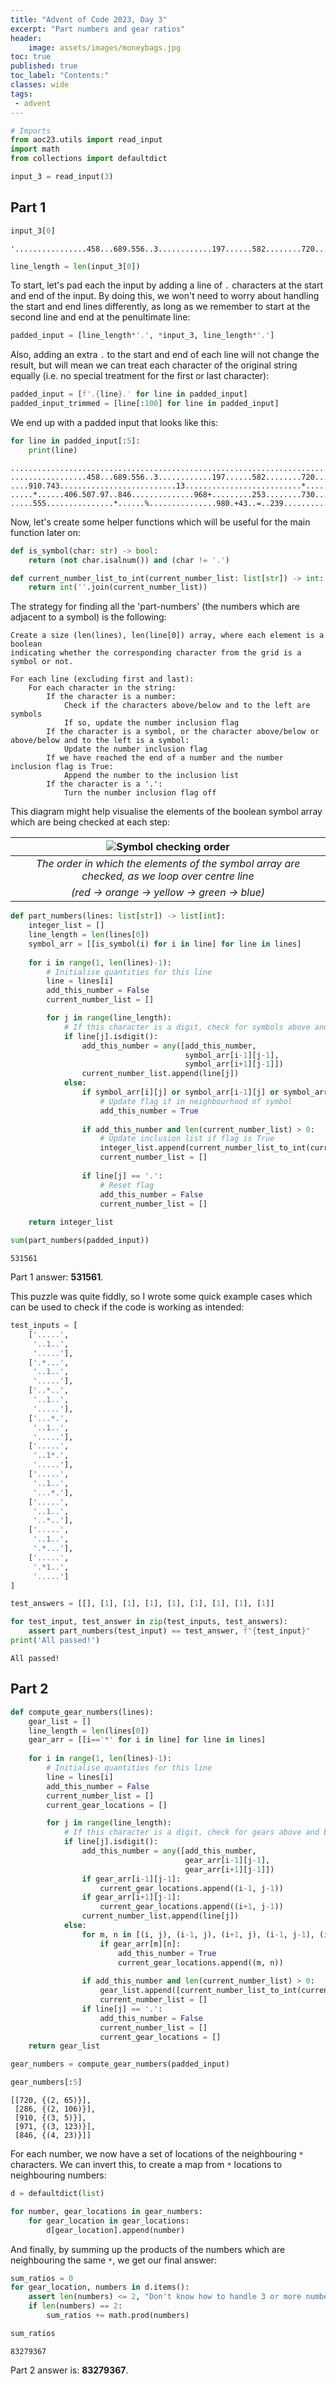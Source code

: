 ```yaml
---
title: "Advent of Code 2023, Day 3"
excerpt: "Part numbers and gear ratios"
header:
    image: assets/images/moneybags.jpg
toc: true
published: true
toc_label: "Contents:"
classes: wide
tags:
 - advent
---
```


```python
# Imports
from aoc23.utils import read_input
import math
from collections import defaultdict
```


```python
input_3 = read_input(3)
```

## Part 1


```python
input_3[0]
```




    '................458...689.556..3............197......582........720.........................515..352..286.........670.741.....895.626.......'




```python
line_length = len(input_3[0])
```

To start, let's pad each the input by adding a line of `.` characters at the start and end of the input. By doing this, we won't need to worry about handling the start and end lines differently, as long as we remember to start at the second line and end at the penultimate line:


```python
padded_input = [line_length*'.', *input_3, line_length*'.']
```

Also, adding an extra `.` to the start and end of each line will not change the result, but will mean we can treat each character of the original string equally (i.e. no special treatment for the first or last character):


```python
padded_input = [f'.{line}.' for line in padded_input]
padded_input_trimmed = [line[:100] for line in padded_input]
```

We end up with a padded input that looks like this:


```python
for line in padded_input[:5]:
    print(line)
```

    ..............................................................................................................................................
    .................458...689.556..3............197......582........720.........................515..352..286.........670.741.....895.626........
    ....910.743..........................13..........................*.............775...956........@.........*................971.-..............
    .....*......406.507.97..846..............968+.........253........730...574............#....308......*.....798..............*.......894........
    .....555...............*......%...............980.+43..=..239..........*......495................638.111.........*490...124...*........576....
    

Now, let's create some helper functions which will be useful for the main function later on:


```python
def is_symbol(char: str) -> bool:
    return (not char.isalnum()) and (char != '.')
```


```python
def current_number_list_to_int(current_number_list: list[str]) -> int:
    return int(''.join(current_number_list))
```

The strategy for finding all the 'part-numbers' (the numbers which are adjacent to a symbol) is the following:
```
Create a size (len(lines), len(line[0]) array, where each element is a boolean 
indicating whether the corresponding character from the grid is a symbol or not.

For each line (excluding first and last):
    For each character in the string:
        If the character is a number:
            Check if the characters above/below and to the left are symbols
            If so, update the number inclusion flag
        If the character is a symbol, or the character above/below or above/below and to the left is a symbol:
            Update the number inclusion flag
        If we have reached the end of a number and the number inclusion flag is True:
            Append the number to the inclusion list
        If the character is a '.':
            Turn the number inclusion flag off
```

This diagram might help visualise the elements of the boolean symbol array which are being checked at each step:

| ![Symbol checking order](assets/images/aoc_day3.png) |
|:--:|
| *The order in which the elements of the symbol array are checked, as we loop over centre line* |
| *(red -> orange -> yellow -> green -> blue)* |


```python
def part_numbers(lines: list[str]) -> list[int]:
    integer_list = []
    line_length = len(lines[0])
    symbol_arr = [[is_symbol(i) for i in line] for line in lines]
    
    for i in range(1, len(lines)-1):
        # Initialise quantities for this line
        line = lines[i]
        add_this_number = False
        current_number_list = []

        for j in range(line_length):
            # If this character is a digit, check for symbols above and below
            if line[j].isdigit():
                add_this_number = any([add_this_number, 
                                       symbol_arr[i-1][j-1], 
                                       symbol_arr[i+1][j-1]])
                current_number_list.append(line[j])
            else:
                if symbol_arr[i][j] or symbol_arr[i-1][j] or symbol_arr[i+1][j] or symbol_arr[i-1][j-1] or symbol_arr[i+1][j-1]:
                    # Update flag if in neighbourhood of symbol
                    add_this_number = True
                    
                if add_this_number and len(current_number_list) > 0:
                    # Update inclusion list if flag is True
                    integer_list.append(current_number_list_to_int(current_number_list))
                    current_number_list = []
                    
                if line[j] == '.':
                    # Reset flag
                    add_this_number = False
                    current_number_list = []
                    
    return integer_list
```


```python
sum(part_numbers(padded_input))
```




    531561



Part 1 answer: __531561__.

This puzzle was quite fiddly, so I wrote some quick example cases which can be used to check if the code is working as intended:


```python
test_inputs = [
    ['.....', 
     '..1..', 
     '.....'],
    ['.*...', 
     '..1..', 
     '.....'],
    ['..*..', 
     '..1..', 
     '.....'],
    ['...*.', 
     '..1..', 
     '.....'],
    ['.....', 
     '..1*.', 
     '.....'],
    ['.....', 
     '..1..', 
     '...*.'],
    ['.....', 
     '..1..', 
     '..*..'],
    ['.....', 
     '..1..', 
     '.*...'],
    ['.....', 
     '.*1..', 
     '.....']
]

test_answers = [[], [1], [1], [1], [1], [1], [1], [1], [1]]
```


```python
for test_input, test_answer in zip(test_inputs, test_answers):
    assert part_numbers(test_input) == test_answer, f"{test_input}"
print('All passed!')
```

    All passed!
    

## Part 2


```python
def compute_gear_numbers(lines):
    gear_list = []
    line_length = len(lines[0])
    gear_arr = [[i=='*' for i in line] for line in lines]
    
    for i in range(1, len(lines)-1):
        # Initialise quantities for this line
        line = lines[i]
        add_this_number = False
        current_number_list = []
        current_gear_locations = []

        for j in range(line_length):
            # If this character is a digit, check for gears above and below
            if line[j].isdigit():
                add_this_number = any([add_this_number,
                                       gear_arr[i-1][j-1], 
                                       gear_arr[i+1][j-1]])
                if gear_arr[i-1][j-1]:
                    current_gear_locations.append((i-1, j-1))
                if gear_arr[i+1][j-1]:
                    current_gear_locations.append((i+1, j-1))
                current_number_list.append(line[j])
            else:
                for m, n in [(i, j), (i-1, j), (i+1, j), (i-1, j-1), (i+1, j-1)]:
                    if gear_arr[m][n]:
                        add_this_number = True
                        current_gear_locations.append((m, n))
                    
                if add_this_number and len(current_number_list) > 0:
                    gear_list.append([current_number_list_to_int(current_number_list), set(current_gear_locations)])
                    current_number_list = []
                if line[j] == '.':
                    add_this_number = False
                    current_number_list = []
                    current_gear_locations = []
    return gear_list       
```


```python
gear_numbers = compute_gear_numbers(padded_input)
```


```python
gear_numbers[:5]
```




    [[720, {(2, 65)}],
     [286, {(2, 106)}],
     [910, {(3, 5)}],
     [971, {(3, 123)}],
     [846, {(4, 23)}]]



For each number, we now have a set of locations of the neighbouring `*` characters. We can invert this, to create a map from `*` locations to neighbouring numbers:


```python
d = defaultdict(list)
```


```python
for number, gear_locations in gear_numbers:
    for gear_location in gear_locations:
        d[gear_location].append(number)
```

And finally, by summing up the products of the numbers which are neighbouring the same `*`, we get our final answer:


```python
sum_ratios = 0
for gear_location, numbers in d.items():
    assert len(numbers) <= 2, "Don't know how to handle 3 or more numbers next to same gear!"
    if len(numbers) == 2:
        sum_ratios += math.prod(numbers)

sum_ratios
```




    83279367



Part 2 answer is: __83279367__.